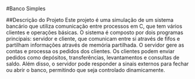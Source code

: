 #Banco Simples

##Descrição do Projeto
Este projeto é uma simulação de um sistema bancário que utiliza comunicação entre processos em C, que tem vários clientes e operações básicas. O sistema é composto por dois programas principais: servidor e cliente, que comunicam entre si através de fifos e partilham informações através de memória partilhada.
O servidor gere as contas e processa os pedidos dos clientes. Os clientes podem enviar pedidos como depósitos, transferências, levantamentos e consultas de saldo.
Além disso, o servidor pode responder a sinais externos para fechar ou abrir o banco, permitindo que seja controlado dinamicamente.
